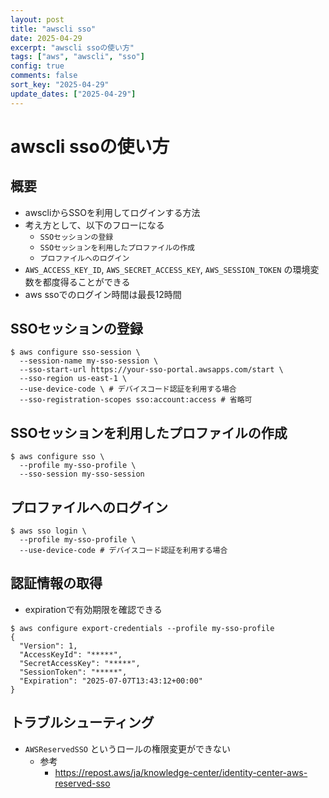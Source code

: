 ```yaml
---
layout: post
title: "awscli sso"
date: 2025-04-29
excerpt: "awscli ssoの使い方"
tags: ["aws", "awscli", "sso"]
config: true
comments: false
sort_key: "2025-04-29"
update_dates: ["2025-04-29"]
---
```


# awscli ssoの使い方

## 概要
 - awscliからSSOを利用してログインする方法
 - 考え方として、以下のフローになる
   - `SSOセッションの登録`
   - `SSOセッションを利用したプロファイルの作成`
   - `プロファイルへのログイン`
 - `AWS_ACCESS_KEY_ID`, `AWS_SECRET_ACCESS_KEY`, `AWS_SESSION_TOKEN` の環境変数を都度得ることができる
 - aws ssoでのログイン時間は最長12時間

## SSOセッションの登録

```console
$ aws configure sso-session \
  --session-name my-sso-session \
  --sso-start-url https://your-sso-portal.awsapps.com/start \
  --sso-region us-east-1 \
  --use-device-code \ # デバイスコード認証を利用する場合
  --sso-registration-scopes sso:account:access # 省略可
```

## SSOセッションを利用したプロファイルの作成

```console
$ aws configure sso \
  --profile my-sso-profile \
  --sso-session my-sso-session
```

## プロファイルへのログイン

```console
$ aws sso login \
  --profile my-sso-profile \
  --use-device-code # デバイスコード認証を利用する場合
```

## 認証情報の取得
 - expirationで有効期限を確認できる

```console
$ aws configure export-credentials --profile my-sso-profile
{
  "Version": 1,
  "AccessKeyId": "*****",
  "SecretAccessKey": "*****",
  "SessionToken": "*****",
  "Expiration": "2025-07-07T13:43:12+00:00"
}
```

## トラブルシューティング
 - `AWSReservedSSO` というロールの権限変更ができない
   - 参考
     - https://repost.aws/ja/knowledge-center/identity-center-aws-reserved-sso
